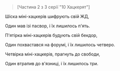 >[Частина 2 з 3 серії "10 Хацкерят"]

Шіска міні-хацкерів шифрують свій ЖД,

Один мав ізі пасвор, і їх лишилось п'ять.

П'ятірка міні-хацкерів будують свій бекдор,

Один похвастався на форумі, і їх лишилось четверо.

Четвірка міні-хацкерів, прагнуть до свободи,

Один втрапив до в'язниці, і їх лишилось три.
